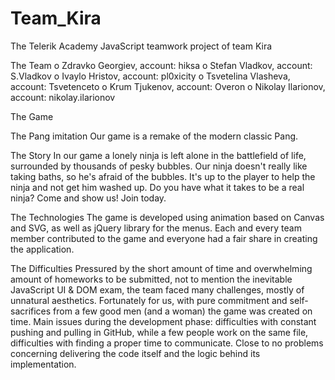 Team_Kira
=========

The Telerik Academy JavaScript teamwork project of team Kira

The Team
o	Zdravko Georgiev, account: hiksa
o	Stefan Vladkov, account: S.Vladkov
o	Ivaylo Hristov, account: pl0xicity
o	Tsvetelina Vlasheva, account: Tsvetenceto
o	Krum Tjukenov, account: Overon 
o	Nikolay Ilarionov, account: nikolay.ilarionov

The Game

The Pang imitation
	Our game is a remake of the modern classic Pang. 
	
The Story
In our game a lonely ninja is left alone in the battlefield of life, surrounded by thousands of pesky bubbles. Our ninja doesn't really like taking baths, so he's afraid of the bubbles. It's up to the player to help the ninja and not get him washed up. Do you have what it takes to be a real ninja? Come and show us! Join today.

The Technologies
	The game is developed using animation based on Canvas and SVG, as well as jQuery library for the menus. Each and every team member contributed to the game and everyone had a fair share in creating the application.

The Difficulties
	Pressured by the short amount of time and overwhelming amount of homeworks to be submitted, not to mention the inevitable JavaScript UI & DOM exam, the team faced many challenges, mostly of unnatural aesthetics. Fortunately for us, with pure commitment and self-sacrifices from a few good men (and a woman) the game was created on time. 
	Main issues during the development phase: difficulties with constant pushing and pulling in GitHub, while a few people work on the same file, difficulties with finding a proper time to communicate. Close to no problems concerning delivering the code itself and the logic behind its implementation.
